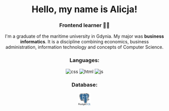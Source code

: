 <h1 align="center">Hello, my name is Alicja!</h1>
<h3 align="center">Frontend learner ✍🏻 </h3>

<p align="center">I'm a graduate of the maritime university in Gdynia. My major was <b>business informatics</b>. It is a discipline combining economics, business administration, information technology and concepts of Computer Science.</p>

<h3 align="center">Languages:</h3>
<p align="center"><img src="https://upload.wikimedia.org/wikipedia/commons/6/62/CSS3_logo.svg" alt="css" width="40" height="40"/></a> 
 <img src="https://upload.wikimedia.org/wikipedia/commons/3/38/HTML5_Badge.svg" alt="html" width="40" height="40"/> </a> <img src="https://programowanie.oeiizk.waw.pl/grafika/jezyki/javascript.png" alt="js" width="40" height="40"/></a>
</p>

<h3 align="center">Database:</h3>
<p align="center"><img src="https://raw.githubusercontent.com/devicons/devicon/master/icons/postgresql/postgresql-original-wordmark.svg" alt="postgresql" width="40" height="40"/></a></p>
